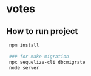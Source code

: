 # votes

## How to run project
```bash
 npm install
 
 ### for make migration
 npx sequelize-cli db:migrate 
 node server
```
